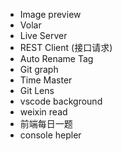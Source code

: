 - Image preview
- Volar
- Live Server
- REST Client  (接口请求)
- Auto Rename Tag
- Git graph
- Time Master
- Git Lens
- vscode background
- weixin read
- 前端每日一题
- console hepler